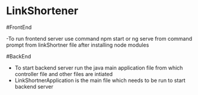 # LinkShortener

#FrontEnd

-To run frontend server use command npm start or ng serve from command prompt from linkShortner file after installing node modules

#BackEnd

- To start backend server run the java main application file from which controller file and other files are intiated
- LinkShortnerApplication is the main file which needs to be run to start backend server
